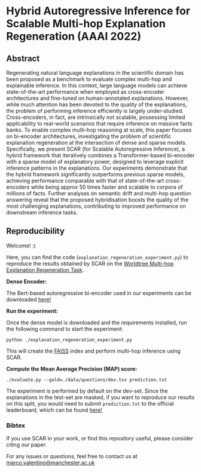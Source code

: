# Hybrid Autoregressive Inference for Scalable Multi-hop Explanation Regeneration (AAAI 2022)

## Abstract
Regenerating natural language explanations in the scientific domain has been proposed as a benchmark to evaluate complex multi-hop and explainable inference. In this context, large language models can achieve state-of-the-art performance when employed as cross-encoder architectures and fine-tuned on human-annotated explanations. However, while much attention has been devoted to the quality of the explanations, the problem of performing inference efficiently is largely under-studied. Cross-encoders, in fact, are intrinsically not scalable, possessing limited applicability to real-world scenarios that require inference on massive facts banks. To enable complex multi-hop reasoning at scale, this paper focuses on bi-encoder architectures, investigating the problem of scientific explanation regeneration at the intersection of dense and sparse models. Specifically, we present SCAR (for Scalable Autoregressive Inference), a hybrid framework that iteratively combines a Transformer-based bi-encoder with a sparse model of explanatory power, designed to leverage explicit inference patterns in the explanations. Our experiments demonstrate that the hybrid framework significantly outperforms previous sparse models, achieving performance comparable with that of state-of-the-art cross-encoders while being approx 50 times faster and scalable to corpora of millions of facts. Further analyses on semantic drift and multi-hop question answering reveal that the proposed hybridisation boosts the quality of the most challenging explanations, contributing to improved performance on downstream inference tasks.

## Reproducibility

Welcome! :) 

Here, you can find the code (`explanation_regeneration_experiment.py`) to reproduce the results obtained by SCAR on the [Worldtree Multi-hop Explanation Regeneration Task](https://github.com/umanlp/tg2019task).

**Dense Encoder:**

The Bert-based autoregressive bi-encoder used in our experiments can be downloaded [here!](https://drive.google.com/file/d/1iz38q8EIYZdO9U7mAMVz1qUprU8jmEwI/view?usp=sharing)

**Run the experiment:**

Once the dense model is downloaded and the requirements installed, run the following command to start the experiment:

`python ./explanation_regeneration_experiment.py`

This will create the [FAISS](https://faiss.ai/) index and perform multi-hop inference using SCAR.

**Compute the Mean Average Precision (MAP) score:** 

`./evaluate.py --gold=./data/questions/dev.tsv prediction.txt`

The experiment is performed by default on the dev-set. Since the explanations in the test-set are masked, if you want to reproduce our results on this split, you would need to submit `prediction.txt` to the official leaderboard, which can be found [here!](https://competitions.codalab.org/competitions/20150#results)

### Bibtex
If you use SCAR in your work, or find this repository useful, please consider citing our paper.


For any issues or questions, feel free to contact us at marco.valentino@manchester.ac.uk
